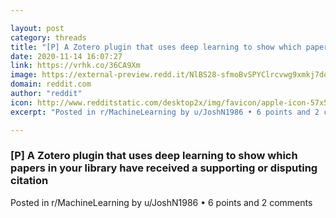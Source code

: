 ```yaml
---

layout: post
category: threads
title: "[P] A Zotero plugin that uses deep learning to show which papers in your library have received a supporting or disputing citation"
date: 2020-11-14 16:07:27
link: https://vrhk.co/36CA9Xm
image: https://external-preview.redd.it/NlBS28-sfmoBvSPYClrcvwg9xmkj7dq116l868E3GYg.jpg?width=400&height=209.42408377&auto=webp&crop=400:209.42408377,smart&s=dedab0d0013f0a1168b86fe8752102474876daff
domain: reddit.com
author: "reddit"
icon: http://www.redditstatic.com/desktop2x/img/favicon/apple-icon-57x57.png
excerpt: "Posted in r/MachineLearning by u/JoshN1986 • 6 points and 2 comments"

---
```


### [P] A Zotero plugin that uses deep learning to show which papers in your library have received a supporting or disputing citation

Posted in r/MachineLearning by u/JoshN1986 • 6 points and 2 comments
